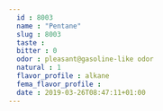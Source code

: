 ```yaml
---
  id : 8003
  name : "Pentane"
  slug : 8003
  taste : 
  bitter : 0
  odor : pleasant@gasoline-like odor
  natural : 1
  flavor_profile : alkane
  fema_flavor_profile : 
  date : 2019-03-26T08:47:11+01:00
---
```



